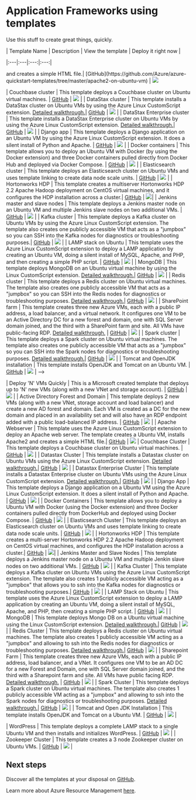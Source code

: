<properties
   pageTitle="Application Frameworks | Windows Azure"
   description="Describes how to create popular application frameworks by using templates with Azure Resource Manager. Examples include the LAMP stack, SharePoint, and SQL Server."
   services="virtual-machines"
   documentationCenter="virtual-machines"
   authors="squillace"
   manager="timlt"
   editor=""
   tags="azure-resource-manager" />

<tags
	ms.service="virtual-machines"
	ms.date="07/02/2015"
	wacn.date=""/>

<!-- deleted by customization
# Create application frameworks by using templates
-->
<!-- keep by customization: begin -->
# Application Frameworks using templates
<!-- keep by customization: end -->

Use this stuff to create great things, quickly.

<!-- deleted by customization
[AZURE.INCLUDE [learn-about-deployment-models](../includes/learn-about-deployment-models-rm-include.md)] classic deployment model.


| Template | Description | View the template | Deploy it right now |
-->
<!-- keep by customization: begin -->
| Template Name | Description | View the template | Deploy it right now |
<!-- keep by customization: end -->
|:---|:---|:---:|:---:|
<!-- deleted by customization
| Deploy *n* VMs quickly | This is a Microsoft-created template that deploys up to *n* new VMs (along with a new virtual network and storage account). | [GitHub](https://github.com/Azure/azure-quickstart-templates/tree/master/resource-loop-vms-vnet-aset/) | <a href="https://manage.windowsazure.cn/#create/Microsoft.Template/uri/https%3A%2F%2Fraw.githubusercontent.com%2FAzure%2Fazure-quickstart-templates%2Fmaster%2Fresource-loop-vms-vnet-aset%2Fazuredeploy.json" target="_blank"><img src="http://azuredeploy.net/deploybutton.png"/></a> |
| Active Directory forest and domain | This template deploys two new VMs (along with a new virtual network, storage account, and load balancer) and creates a new Active Directory forest and domain. Each VM is created as a DC for the new domain and placed in an availability set. Each VM will also have an RDP endpoint added with a public load-balanced IP address. | [GitHub](https://github.com/Azure/azure-quickstart-templates/tree/master/active-directory-new-domain-ha-2-dc) | <a href="https://manage.windowsazure.cn/#create/Microsoft.Template/uri/https%3A%2F%2Fraw.githubusercontent.com%2FAzure%2Fazure-quickstart-templates%2Fmaster%2Factive-directory-new-domain-ha-2-dc%2Fazuredeploy.json" target="_blank"><img src="http://azuredeploy.net/deploybutton.png"/></a> |
| Apache web server | This template uses the Azure Linux CustomScript extension to deploy an Apache web server. The template creates an Ubuntu VM, installs Apache2 <!-- deleted by customization, --> and creates a simple HTML file.| [GitHub](https://github.com/Azure/azure-quickstart-templates/tree/master/apache2-on-ubuntu-vm) | <a href="https://manage.windowsazure.cn/#create/Microsoft.Template/uri/https%3A%2F%2Fraw.githubusercontent.com%2FAzure%2Fazure-quickstart-templates%2Fmaster%2Fapache2-on-ubuntu-vm%2Fazuredeploy.json" target="_blank"><img src="http://azuredeploy.net/deploybutton.png"/></a>
| Couchbase cluster | This template deploys a Couchbase cluster on Ubuntu virtual machines. | [GitHub](https://github.com/Azure/azure-quickstart-templates/tree/master/couchbase-on-ubuntu) | <a href="https://manage.windowsazure.cn/#create/Microsoft.Template/uri/https%3A%2F%2Fraw.githubusercontent.com%2FAzure%2Fazure-quickstart-templates%2Fmaster%2Fcouchbase-on-ubuntu%2Fazuredeploy.json" target="_blank"><img src="http://azuredeploy.net/deploybutton.png"/></a> |
| DataStax cluster | This template installs a DataStax cluster on Ubuntu VMs by using the Azure Linux CustomScript extension. [Detailed walkthrough.](/documentation/articles/virtual-machines-datastax-template)| [GitHub](https://github.com/Azure/azure-quickstart-templates/tree/master/datastax-on-ubuntu) | <a href="https://manage.windowsazure.cn/#create/Microsoft.Template/uri/https%3A%2F%2Fraw.githubusercontent.com%2FAzure%2Fazure-quickstart-templates%2Fmaster%2Fdatastax-on-ubuntu%2Fazuredeploy.json" target="_blank"><img src="http://azuredeploy.net/deploybutton.png"/></a> |
| DataStax Enterprise cluster | This template installs a DataStax Enterprise cluster on Ubuntu VMs by using the Azure Linux CustomScript extension. [Detailed walkthrough.](/documentation/articles/virtual-machines-datastax-enterprise-template)| [GitHub](https://github.com/Azure/azure-quickstart-templates/tree/master/datastax-enterprise) | <a href="https://manage.windowsazure.cn/#create/Microsoft.Template/uri/https%3A%2F%2Fraw.githubusercontent.com%2FAzure%2Fazure-quickstart-templates%2Fmaster%2Fdatastax-enterprise%2Fazuredeploy.json" target="_blank"><img src="http://azuredeploy.net/deploybutton.png"/></a> |
| Django app | This template deploys a Django application on an Ubuntu VM by using the Azure Linux CustomScript extension. It does a silent install of Python and Apache. | [GitHub](https://github.com/Azure/azure-quickstart-templates/tree/master/django-app) | <a href="https://manage.windowsazure.cn/#create/Microsoft.Template/uri/https%3A%2F%2Fraw.githubusercontent.com%2FAzure%2Fazure-quickstart-templates%2Fmaster%2Fdjango-app%2Fazuredeploy.json" target="_blank"><img src="http://azuredeploy.net/deploybutton.png"/></a> |
| Docker containers | This template allows you to deploy an Ubuntu VM with Docker (by using the Docker extension) and three Docker containers pulled directly from Docker Hub and deployed via Docker Compose. | [GitHub](https://github.com/Azure/azure-quickstart-templates/tree/master/docker-simple-on-ubuntu) | <a href="https://manage.windowsazure.cn/#create/Microsoft.Template/uri/https%3A%2F%2Fraw.githubusercontent.com%2FAzure%2Fazure-quickstart-templates%2Fmaster%2Fdocker-simple-on-ubuntu%2Fazuredeploy.json" target="_blank"><img src="http://azuredeploy.net/deploybutton.png"/></a> |
| Elasticsearch cluster | This template deploys an Elasticsearch cluster on Ubuntu VMs and uses template linking to create data node scale units. | [GitHub](https://github.com/Azure/azure-quickstart-templates/tree/master/elasticsearch) | <a href="https://manage.windowsazure.cn/#create/Microsoft.Template/uri/https%3A%2F%2Fraw.githubusercontent.com%2FAzure%2Fazure-quickstart-templates%2Fmaster%2Felasticsearch%2Fazuredeploy.json" target="_blank"><img src="http://azuredeploy.net/deploybutton.png"/></a> |
| Hortonworks HDP | This template creates a multiserver Hortonworks HDP 2.2 Apache Hadoop deployment on CentOS virtual machines, and it configures the HDP installation across a cluster.|  [GitHub](https://github.com/Azure/azure-quickstart-templates/tree/master/hortonworks-on-centos) | <a href="https://manage.windowsazure.cn/#create/Microsoft.Template/uri/https%3A%2F%2Fraw.githubusercontent.com%2FAzure%2Fazure-quickstart-templates%2Fmaster%2Fhortonworks-on-centos%2Fazuredeploy.json" target="_blank"><img src="http://azuredeploy.net/deploybutton.png"/></a>|
| Jenkins master and slave nodes | This template deploys a Jenkins master node on an Ubuntu VM and multiple Jenkins slave nodes on two additional VMs. | [GitHub](https://github.com/Azure/azure-quickstart-templates/tree/master/jenkins-on-ubuntu) | <a href="https://manage.windowsazure.cn/#create/Microsoft.Template/uri/https%3A%2F%2Fraw.githubusercontent.com%2FAzure%2Fazure-quickstart-templates%2Fmaster%2Fjenkins-on-ubuntu%2Fazuredeploy.json" target="_blank"><img src="http://azuredeploy.net/deploybutton.png"/></a> |
| Kafka cluster | This template deploys a Kafka cluster on Ubuntu VMs by using the Azure Linux CustomScript extension. The template also creates one publicly accessible VM that acts as a "jumpbox" so you can SSH into the Kafka nodes for diagnostics or troubleshooting purposes.| [GitHub](https://github.com/Azure/azure-quickstart-templates/tree/master/kafka-on-ubuntu) | <a href="https://manage.windowsazure.cn/#create/Microsoft.Template/uri/https%3A%2F%2Fraw.githubusercontent.com%2FAzure%2Fazure-quickstart-templates%2Fmaster%kafka-on-ubuntu%2Fazuredeploy.json" target="_blank"><img src="http://azuredeploy.net/deploybutton.png"/></a> |
| LAMP stack on Ubuntu | This template uses the Azure Linux CustomScript extension to deploy a LAMP application by creating an Ubuntu VM, doing a silent install of MySQL, Apache, and PHP, and then creating a simple PHP script. | [GitHub](https://github.com/Azure/azure-quickstart-templates/tree/master/lamp-app) | <a href="https://manage.windowsazure.cn/#create/Microsoft.Template/uri/https%3A%2F%2Fraw.githubusercontent.com%2FAzure%2Fazure-quickstart-templates%2Fmaster%2Flamp-app%2Fazuredeploy.json" target="_blank"><img src="http://azuredeploy.net/deploybutton.png"/></a> |
| MongoDB | This template deploys MongoDB on an Ubuntu virtual machine by using the Linux CustomScript extension. [Detailed walkthrough.](/documentation/articles/virtual-machines-mongodb-template)| [GitHub](https://github.com/Azure/azure-quickstart-templates/tree/master/mongodb-on-ubuntu) | <a href="https://manage.windowsazure.cn/#create/Microsoft.Template/uri/https%3A%2F%2Fraw.githubusercontent.com%2FAzure%2Fazure-quickstart-templates%2Fmaster%2Fmongodb-on-ubuntu%2Fazuredeploy.json" target="_blank"><img src="http://azuredeploy.net/deploybutton.png"/></a> |
| Redis cluster | This template deploys a Redis cluster on Ubuntu virtual machines. The template also creates one publicly accessible VM that acts as a "jumpbox" so you can SSH into the Redis nodes for diagnostics or troubleshooting purposes. [Detailed walkthrough.](/documentation/articles/virtual-machines-redis-template)| [GitHub](https://github.com/Azure/azure-quickstart-templates/tree/master/redis-high-availability) | <a href="https://manage.windowsazure.cn/#create/Microsoft.Template/uri/https%3A%2F%2Fraw.githubusercontent.com%2FAzure%2Fazure-quickstart-templates%2Fmaster%2Fredis-high-availability%2Fazuredeploy.json" target="_blank"><img src="http://azuredeploy.net/deploybutton.png"/></a> |
| SharePoint farm | This template creates three new Azure VMs, each with a public IP address, a load balancer, and a virtual network. It configures one VM to be an Active Directory DC for a new forest and domain, one with SQL Server domain joined, and the third with a SharePoint farm and site. All VMs have public-facing RDP. [Detailed walkthrough.](/documentation/articles/virtual-machines-rmtemplate-sharepoint-walkthrough) | [GitHub](https://github.com/Azure/azure-quickstart-templates/tree/master/sharepoint-three-vm) | <a href="https://manage.windowsazure.cn/#create/Microsoft.Template/uri/https%3A%2F%2Fraw.githubusercontent.com%2FAzure%2Fazure-quickstart-templates%2Fmaster%2Fsharepoint-three-vm%2Fazuredeploy.json" target="_blank"><img src="http://azuredeploy.net/deploybutton.png"/></a> |
| Spark cluster | This template deploys a Spark cluster on Ubuntu virtual machines. The template also creates one publicly accessible VM that acts as a "jumpbox" so you can SSH into the Spark nodes for diagnostics or troubleshooting purposes. [Detailed walkthrough.](/documentation/articles/virtual-machines-spark-template)| [GitHub](https://github.com/Azure/azure-quickstart-templates/tree/master/spark-ubuntu-multidisks) | <a href="https://manage.windowsazure.cn/#create/Microsoft.Template/uri/https%3A%2F%2Fraw.githubusercontent.com%2FAzure%2Fazure-quickstart-templates%2Fmaster%2Fspark-ubuntu-multidisks%2Fazuredeploy.json" target="_blank"><img src="http://azuredeploy.net/deploybutton.png"/></a> |
| Tomcat and OpenJDK installation | This template installs OpenJDK and Tomcat on an Ubuntu VM. | [GitHub](https://github.com/Azure/azure-quickstart-templates/tree/master/openjdk-tomcat-ubuntu-vm) | <a href="https://manage.windowsazure.cn/#create/Microsoft.Template/uri/https%3A%2F%2Fraw.githubusercontent.com%2FAzure%2Fazure-quickstart-templates%2Fmaster%2Fopenjdk-tomcat-ubuntu-vm%2Fazuredeploy.json" target="_blank"><img src="http://azuredeploy.net/deploybutton.png"/></a> |
-->
<!-- keep by customization: begin -->
| Deploy 'N' VMs Quickly | This is a Microsoft created template that deploys up to 'N' new VMs (along with a new VNet and storage account). | [GitHub](https://github.com/Azure/azure-quickstart-templates/tree/master/resource-loop-vms-vnet-aset/) | <a href="https://manage.windowsazure.cn/#create/Microsoft.Template/uri/https%3A%2F%2Fraw.githubusercontent.com%2FAzure%2Fazure-quickstart-templates%2Fmaster%2Fresource-loop-vms-vnet-aset%2Fazuredeploy.json" target="_blank"><img src="http://azuredeploy.net/deploybutton.png"/></a> |
| Active Directory Forest and Domain | This template deploys 2 new VMs (along with a new VNet, storage account and load balancer) and create a new AD forest and domain. Each VM is created as a DC for the new domain and placed in an availability set and will also have an RDP endpoint added with a public load-balanced IP address. | [GitHub](https://github.com/Azure/azure-quickstart-templates/tree/master/active-directory-new-domain-ha-2-dc) | <a href="https://manage.windowsazure.cn/#create/Microsoft.Template/uri/https%3A%2F%2Fraw.githubusercontent.com%2FAzure%2Fazure-quickstart-templates%2Fmaster%2Factive-directory-new-domain-ha-2-dc%2Fazuredeploy.json" target="_blank"><img src="http://azuredeploy.net/deploybutton.png"/></a> |
| Apache Webserver | This template uses the Azure Linux CustomScript extension to deploy an Apache web server. The template creates a Ubuntu VM, installs Apache2 <!-- deleted by customization, --> and creates a simple HTML file.| [GitHub](https://github.com/Azure/azure-quickstart-templates/tree/master/apache2-on-ubuntu-vm) | <a href="https://manage.windowsazure.cn/#create/Microsoft.Template/uri/https%3A%2F%2Fraw.githubusercontent.com%2FAzure%2Fazure-quickstart-templates%2Fmaster%2Fapache2-on-ubuntu-vm%2Fazuredeploy.json" target="_blank"><img src="http://azuredeploy.net/deploybutton.png"/></a>
| Couchbase Cluster | This template deploys a Couchbase cluster on Ubuntu virtual machines. | [GitHub](https://github.com/Azure/azure-quickstart-templates/tree/master/couchbase-on-ubuntu) | <a href="https://manage.windowsazure.cn/#create/Microsoft.Template/uri/https%3A%2F%2Fraw.githubusercontent.com%2FAzure%2Fazure-quickstart-templates%2Fmaster%2Fcouchbase-on-ubuntu%2Fazuredeploy.json" target="_blank"><img src="http://azuredeploy.net/deploybutton.png"/></a> |
| Datastax Cluster | This template installs a Datastax cluster on Ubuntu VMs using the Azure Linux CustomScript extension. [Detailed walkthrough.](/documentation/articles/virtual-machines-datastax-template)| [GitHub](https://github.com/Azure/azure-quickstart-templates/tree/master/datastax-on-ubuntu) | <a href="https://manage.windowsazure.cn/#create/Microsoft.Template/uri/https%3A%2F%2Fraw.githubusercontent.com%2FAzure%2Fazure-quickstart-templates%2Fmaster%2Fdatastax-on-ubuntu%2Fazuredeploy.json" target="_blank"><img src="http://azuredeploy.net/deploybutton.png"/></a> |
| Datastax Enterprise Cluster | This template installs a Datastax Enterprise cluster on Ubuntu VMs using the Azure Linux CustomScript extension. [Detailed walkthrough.](/documentation/articles/virtual-machines-datastax-enterprise-template)| [GitHub](https://github.com/Azure/azure-quickstart-templates/tree/master/datastax-enterprise) | <a href="https://manage.windowsazure.cn/#create/Microsoft.Template/uri/https%3A%2F%2Fraw.githubusercontent.com%2FAzure%2Fazure-quickstart-templates%2Fmaster%2Fdatastax-enterprise%2Fazuredeploy.json" target="_blank"><img src="http://azuredeploy.net/deploybutton.png"/></a> |
| Django App | This template deploys a Django application on a Ubuntu VM  using the Azure Linux CustomScript extension. It does a silent install of Python and Apache. | [GitHub](https://github.com/Azure/azure-quickstart-templates/tree/master/django-app) | <a href="https://manage.windowsazure.cn/#create/Microsoft.Template/uri/https%3A%2F%2Fraw.githubusercontent.com%2FAzure%2Fazure-quickstart-templates%2Fmaster%2Fdjango-app%2Fazuredeploy.json" target="_blank"><img src="http://azuredeploy.net/deploybutton.png"/></a> |
| Docker Containers | This template allows you to deploy a Ubuntu VM with Docker (using the Docker extension) and three Docker containers pulled directly from DockerHub and deployed using Docker Compose. | [GitHub](https://github.com/Azure/azure-quickstart-templates/tree/master/docker-simple-on-ubuntu) | <a href="https://manage.windowsazure.cn/#create/Microsoft.Template/uri/https%3A%2F%2Fraw.githubusercontent.com%2FAzure%2Fazure-quickstart-templates%2Fmaster%2Fdocker-simple-on-ubuntu%2Fazuredeploy.json" target="_blank"><img src="http://azuredeploy.net/deploybutton.png"/></a> |
| Elasticsearch Cluster | This template deploys an Elasticsearch cluster on Ubuntu VMs and uses template linking to create data node scale units. | [GitHub](https://github.com/Azure/azure-quickstart-templates/tree/master/elasticsearch) | <a href="https://manage.windowsazure.cn/#create/Microsoft.Template/uri/https%3A%2F%2Fraw.githubusercontent.com%2FAzure%2Fazure-quickstart-templates%2Fmaster%2Felasticsearch%2Fazuredeploy.json" target="_blank"><img src="http://azuredeploy.net/deploybutton.png"/></a> |
| Hortonworks HDP | This template creates a multi-server Hortonworks HDP 2.2 Apache Hadoop deployment on CentOS virtual machines, and  configures the HDP installation across a cluster.|  [GitHub](https://github.com/Azure/azure-quickstart-templates/tree/master/hortonworks-on-centos) | <a href="https://manage.windowsazure.cn/#create/Microsoft.Template/uri/https%3A%2F%2Fraw.githubusercontent.com%2FAzure%2Fazure-quickstart-templates%2Fmaster%2Fhortonworks-on-centos%2Fazuredeploy.json" target="_blank"><img src="http://azuredeploy.net/deploybutton.png"/></a>|
| Jenkins Master and Slave Nodes | This template deploys a Jenkins master node on a Ubuntu VM and multiple Jenkin slave nodes on two additional VMs. | [GitHub](https://github.com/Azure/azure-quickstart-templates/tree/master/jenkins-on-ubuntu) | <a href="https://manage.windowsazure.cn/#create/Microsoft.Template/uri/https%3A%2F%2Fraw.githubusercontent.com%2FAzure%2Fazure-quickstart-templates%2Fmaster%2Fjenkins-on-ubuntu%2Fazuredeploy.json" target="_blank"><img src="http://azuredeploy.net/deploybutton.png"/></a> |
| Kafka Cluster | This template deploys a Kafka cluster on Ubuntu VMs using the Azure Linux CustomScript extension. The template also creates 1 publicly accessible VM acting as a "jumpbox" that allows you to ssh into the Kafka nodes for diagnostics or troubleshooting purposes.| [GitHub](https://github.com/Azure/azure-quickstart-templates/tree/master/kafka-on-ubuntu) | <a href="https://manage.windowsazure.cn/#create/Microsoft.Template/uri/https%3A%2F%2Fraw.githubusercontent.com%2FAzure%2Fazure-quickstart-templates%2Fmaster%kafka-on-ubuntu%2Fazuredeploy.json" target="_blank"><img src="http://azuredeploy.net/deploybutton.png"/></a> |
| LAMP Stack on Ubuntu | This template uses the Azure Linux CustomScript extension to deploy a LAMP application by creating an Ubuntu VM, doing a silent install of MySQL, Apache, and PHP,  then creating a simple PHP script. | [GitHub](https://github.com/Azure/azure-quickstart-templates/tree/master/lamp-app) | <a href="https://manage.windowsazure.cn/#create/Microsoft.Template/uri/https%3A%2F%2Fraw.githubusercontent.com%2FAzure%2Fazure-quickstart-templates%2Fmaster%2Flamp-app%2Fazuredeploy.json" target="_blank"><img src="http://azuredeploy.net/deploybutton.png"/></a> |
| MongoDB | This template deploys Mongo DB on a Ubuntu virtual machine using the Linux CustomScript extension. [Detailed walkthrough.](/documentation/articles/virtual-machines-mongodb-template)| [GitHub](https://github.com/Azure/azure-quickstart-templates/tree/master/mongodb-on-ubuntu) | <a href="https://manage.windowsazure.cn/#create/Microsoft.Template/uri/https%3A%2F%2Fraw.githubusercontent.com%2FAzure%2Fazure-quickstart-templates%2Fmaster%2Fmongodb-on-ubuntu%2Fazuredeploy.json" target="_blank"><img src="http://azuredeploy.net/deploybutton.png"/></a> |
| Redis Cluster | This template deploys a Redis cluster on Ubuntu virtual machines. The template also creates 1 publicly accessible VM acting as a "jumpbox" and allowing to ssh into the Redis nodes for diagnostics or troubleshooting purposes. [Detailed walkthrough.](/documentation/articles/virtual-machines-redis-template)| [GitHub](https://github.com/Azure/azure-quickstart-templates/tree/master/redis-high-availability) | <a href="https://manage.windowsazure.cn/#create/Microsoft.Template/uri/https%3A%2F%2Fraw.githubusercontent.com%2FAzure%2Fazure-quickstart-templates%2Fmaster%2Fredis-high-availability%2Fazuredeploy.json" target="_blank"><img src="http://azuredeploy.net/deploybutton.png"/></a> |
| Sharepoint Farm | This template creates three new Azure VMs, each with a public IP address, load balancer, and a VNet. It configures one VM to be an AD DC for a new Forest and Domain, one with SQL Server domain joined, and the third with a Sharepoint farm and site. All VMs have public facing RDP. [Detailed walkthrough.](/documentation/articles/virtual-machines-rmtemplate-sharepoint-walkthrough) | [GitHub](https://github.com/Azure/azure-quickstart-templates/tree/master/sharepoint-three-vm) | <a href="https://manage.windowsazure.cn/#create/Microsoft.Template/uri/https%3A%2F%2Fraw.githubusercontent.com%2FAzure%2Fazure-quickstart-templates%2Fmaster%2Fsharepoint-three-vm%2Fazuredeploy.json" target="_blank"><img src="http://azuredeploy.net/deploybutton.png"/></a> |
| Spark Cluster | This template deploys a Spark cluster on Ubuntu virtual machines. The template also creates 1 publicly accessible VM acting as a "jumpbox" and allowing to ssh into the Spark nodes for diagnostics or troubleshooting purposes. [Detailed walkthrough.](/documentation/articles/virtual-machines-spark-template)| [GitHub](https://github.com/Azure/azure-quickstart-templates/tree/master/spark-ubuntu-multidisks) | <a href="https://manage.windowsazure.cn/#create/Microsoft.Template/uri/https%3A%2F%2Fraw.githubusercontent.com%2FAzure%2Fazure-quickstart-templates%2Fmaster%2Fspark-ubuntu-multidisks%2Fazuredeploy.json" target="_blank"><img src="http://azuredeploy.net/deploybutton.png"/></a> |
| Tomcat and Open JDK Installation | This template installs OpenJDK and Tomcat on a Ubuntu VM. | [GitHub](https://github.com/Azure/azure-quickstart-templates/tree/master/openjdk-tomcat-ubuntu-vm) | <a href="https://manage.windowsazure.cn/#create/Microsoft.Template/uri/https%3A%2F%2Fraw.githubusercontent.com%2FAzure%2Fazure-quickstart-templates%2Fmaster%2Fopenjdk-tomcat-ubuntu-vm%2Fazuredeploy.json" target="_blank"><img src="http://azuredeploy.net/deploybutton.png"/></a> |
<!-- keep by customization: end -->
| WordPress | This template deploys a complete LAMP stack to a single Ubuntu VM and then installs and initializes WordPress. | [GitHub](https://github.com/Azure/azure-quickstart-templates/tree/master/wordpress-single-vm-ubuntu) | <a href="https://manage.windowsazure.cn/#create/Microsoft.Template/uri/https%3A%2F%2Fraw.githubusercontent.com%2FAzure%2Fazure-quickstart-templates%2Fmaster%2Fwordpress-single-vm-ubuntu%2Fazuredeploy.json" target="_blank"><img src="http://azuredeploy.net/deploybutton.png"/></a> |
| <!-- deleted by customization ZooKeeper cluster --><!-- keep by customization: begin --> Zookeeper Cluster <!-- keep by customization: end --> | This template creates a <!-- deleted by customization three-node ZooKeeper --><!-- keep by customization: begin --> 3 node Zookeeper <!-- keep by customization: end --> cluster on Ubuntu VMs. | [GitHub](https://github.com/Azure/azure-quickstart-templates/tree/master/zookeeper-cluster-ubuntu-vm) | <a href="https://manage.windowsazure.cn/#create/Microsoft.Template/uri/https%3A%2F%2Fraw.githubusercontent.com%2FAzure%2Fazure-quickstart-templates%2Fmaster%2Fzookeeper-cluster-ubuntu-vm%2Fazuredeploy.json" target="_blank"><img src="http://azuredeploy.net/deploybutton.png"/></a> |

## Next steps

Discover all the templates at your disposal on [GitHub](https://github.com/Azure/azure-quickstart-templates).

<!-- deleted by customization
Learn more about [Azure Resource Manager](/documentation/articles/resource-group-template-deploy).
-->
<!-- keep by customization: begin -->
Learn more about Azure Resource Management [here](/documentation/articles/resource-group-template-deploy).
 
<!-- keep by customization: end -->
